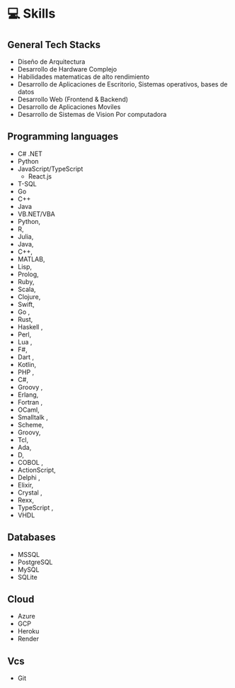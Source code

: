 # 💻 Skills

## General Tech Stacks
- Diseño de Arquitectura
- Desarrollo de Hardware Complejo
- Habilidades matematicas de alto rendimiento
- Desarrollo de Aplicaciones de Escritorio, Sistemas operativos, bases de datos
- Desarrollo Web (Frontend & Backend)
- Desarrollo de Aplicaciones Moviles
- Desarrollo de Sistemas de Vision Por computadora

## Programming languages
- C# .NET
- Python
- JavaScript/TypeScript
  - React.js
- T-SQL
- Go
- C++
- Java
- VB.NET/VBA
- Python,
- R, 
- Julia, 
- Java, 
- C++, 
- MATLAB, 
- Lisp, 
- Prolog, 
- Ruby, 
- Scala, 
- Clojure,  
- Swift, 
- Go , 
- Rust, 
- Haskell , 
- Perl, 
- Lua , 
- F#, 
- Dart , 
- Kotlin, 
- PHP , 
- C#, 
- Groovy , 
- Erlang, 
- Fortran , 
- OCaml, 
- Smalltalk , 
- Scheme, 
- Groovy, 
- Tcl, 
- Ada, 
- D, 
- COBOL , 
- ActionScript, 
- Delphi , 
- Elixir, 
- Crystal , 
- Rexx, 
- TypeScript , 
- VHDL

## Databases
- MSSQL
- PostgreSQL
- MySQL
- SQLite

## Cloud
- Azure
- GCP
- Heroku
- Render

## Vcs
- Git